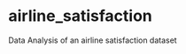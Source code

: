 # airline_satisfaction
Data Analysis of an airline satisfaction dataset 

<img href="https://upload.wikimedia.org/wikipedia/commons/2/20/Barajas_Airport_%28Madrid%29_%284685194730%29.jpg"> 
